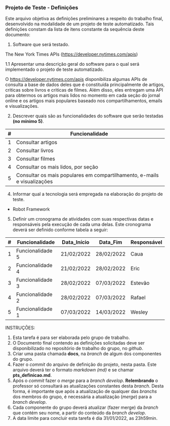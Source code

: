 ### Projeto de Teste - Definições

Este arquivo objetiva as definições preliminares a respeito do trabalho final, desenvolvido na modalidade de um projeto de teste automatizado. Tais definições constam da lista de itens constante da sequência deste documento:

1. Software que será testado.

The New York Times APIs (https://developer.nytimes.com/apis)

1.1 Apresentar uma descrição geral do software para o qual será implementado o projeto de teste automatizado.

O https://developer.nytimes.com/apis disponibiliza algumas APIs de consulta a base de dados deles que é constituída principalmente de artigos, criticas sobre livros e criticas de filmes. Além disso, eles entregam uma API para obtermos os artigos mais lidos no momento em cada seção do jornal online e os artigos mais populares baseado nos compartilhamentos, emails e visualizações.

2. Descrever quais são as funcionalidades do software que serão testadas **(no mínimo 5)**.

| #   | Funcionalidade                                                           |
| --- | ------------------------------------------------------------------------ |
| 1   | Consultar artigos                                                        |
| 2   | Consultar livros                                                         |
| 3   | Consultar filmes                                                         |
| 4   | Consultar os mais lidos, por seção                                       |
| 5   | Consultar os mais populares em compartilhamento, e-mails e visualizações |

4. Informar qual a tecnologia será empregada na elaboração do projeto de teste.

- Robot Framework

5. Definir um cronograma de atividades com suas respectivas datas e responsáveis pela execução de cada uma delas. Este cronograma deverá ser definido conforme tabela a seguir:

| #   | Funcionalidade   | Data_Início | Data_Fim   | Responsável |
| --- | ---------------- | ----------- | ---------- | ----------- |
| 1   | Funcionalidade 5 | 21/02/2022  | 28/02/2022 | Caua        |
| 2   | Funcionalidade 4 | 21/02/2022  | 28/02/2022 | Eric        |
| 3   | Funcionalidade 3 | 28/02/2022  | 07/03/2022 | Estevão     |
| 4   | Funcionalidade 2 | 28/02/2022  | 07/03/2022 | Rafael      |
| 5   | Funcionalidade 1 | 07/03/2022  | 14/03/2022 | Wesley      |

INSTRUÇÕES:

1. Esta tarefa é para ser elaborada pelo grupo de trabalho.
2. O Documento final contendo as definições solicitadas deve ser disponibilizado no repositório de trabalho do grupo, no _github_.
3. Criar uma pasta chamada **docs**, na _branch_ de algum dos componentes do grupo.
4. Fazer o _commit_ do arquivo de definição do projeto, nesta pasta. Este arquivo deverá ter o formato _markdown (md)_ e se chamar **pts_definicao.md**.
5. Após o _commit_ fazer o _merge_ para a _branch develop_.
   **Relembrando** o professor só consultará as atualizações constantes desta _branch_. Desta forma, é importante que após a atualização de qualquer das _branchs_ dos membros do grupo, é necessária a atualização (_merge_) para a _branch develop_.
6. Cada componente do grupo deverá atualizar (fazer merge) da _branch_ que contém seu nome, a partir do conteúdo da _branch develop_.
7. A data limite para concluir esta tarefa é dia 31/01/2022, as 23h59min.

